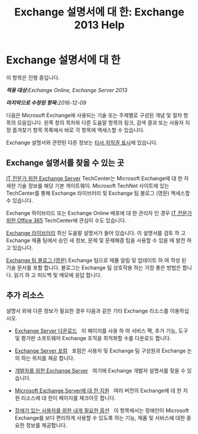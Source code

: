 ﻿---
title: 'Exchange 설명서에 대 한: Exchange 2013 Help'
TOCTitle: Exchange 설명서에 대 한
ms:assetid: cbc07e0d-2884-4e5d-8065-39b7f6299b9b
ms:mtpsurl: https://technet.microsoft.com/ko-kr/library/Dd351146(v=EXCHG.150)
ms:contentKeyID: 50482347
ms.date: 05/23/2018
mtps_version: v=EXCHG.150
ms.translationtype: MT
---

# Exchange 설명서에 대 한

이 항목은 진행 중입니다. 

_<strong>적용 대상:</strong>Exchange Online, Exchange Server 2013_

_<strong>마지막으로 수정된 항목:</strong>2016-12-09_

다음은 Microsoft Exchange에 사용되는 기술 또는 주제별로 구성된 개념 및 절차 항목의 모음입니다. 왼쪽 창의 목차와 다른 도움말 항목의 링크, 검색 결과 또는 사용자 지정 즐겨찾기 항목 목록에서 바로 각 항목에 액세스할 수 있습니다.

Exchange 설명서와 관련된 다른 정보는 [타사 저작권 표시](third-party-copyright-notices-exchange-2013-help.md)에 있습니다.

## Exchange 설명서를 찾을 수 있는 곳

[IT 전문가 위한 Exchange Server](https://go.microsoft.com/fwlink/p/?linkid=34165) TechCenter는 Microsoft Exchange에 대 한 자세한 기술 정보를 해당 기본 게이트웨이. Microsoft TechNet 사이트에 있는 TechCenter를 통해 Exchange 라이브러리 및 Exchange 팀 블로그 (영문) 액세스할 수 있습니다.

Exchange 하이브리드 또는 Exchange Online 배포에 대 한 관리자 인 경우 [IT 전문가 위한 Office 365](https://go.microsoft.com/fwlink/p/?linkid=282341) TechCenter에 관심이 수도 있습니다.

[Exchange 라이브러리](https://go.microsoft.com/fwlink/p/?linkid=82055) 최신 도움말 설명서가 들어 있습니다. 이 설명서를 검토 하 고 Exchange 제품 팀에서 승인 새 정보, 문제 및 문제해결 팁을 사용할 수 있을 때 발전 하 고 있습니다.

[Exchange 팀 블로그 (영문)](https://go.microsoft.com/fwlink/p/?linkid=178595) Exchange 팀으로 제품 알림 및 업데이트 하 여 작성 된 기술 문서를 포함 합니다. 블로그는 Exchange 팀 상호작용 하는 가장 좋은 방법은 합니다. 읽기 하 고 피드백 및 메모에 응답 합니다.

## 추가 리소스

설명서 외에 다른 정보가 필요한 경우 다음과 같은 기타 Exchange 리소스를 이용하십시오.

  - [Exchange Server 다운로드](https://go.microsoft.com/fwlink/p/?linkid=179447)   이 페이지를 사용 하 여 서비스 팩, 추가 기능, 도구 및 평가판 소프트웨어 Exchange 조직을 최적화할 수를 다운로드 합니다.

  - [Exchange Server 포럼](https://go.microsoft.com/fwlink/p/?linkid=60612)   포럼은 사용자 및 Exchange 팀 구성원과 Exchange 논의 하는 위치를 제공 합니다.

  - [개발자를 위한 Exchange Server](https://go.microsoft.com/fwlink/p/?linkid=24705)   여기에 Exchange 개발자 설명서를 찾을 수 있습니다.

  - [Microsoft Exchange Server에 대 한 지원](https://go.microsoft.com/fwlink/p/?linkid=283967)   여러 버전의 Exchange에 대 한 지원 리소스에 대 한이 페이지를 체크아웃 합니다.

  - [장애가 있는 사용자를 위한 내게 필요한 옵션](accessibility-for-people-with-disabilities-exchange-2013-help.md)   이 항목에서는 장애인이 Microsoft Exchange를 보다 편리하게 사용할 수 있도록 하는 기능, 제품 및 서비스에 대한 중요한 정보를 제공합니다.

